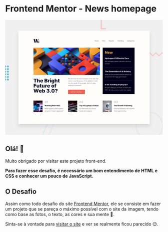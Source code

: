 # Frontend Mentor - News homepage

![Design preview for the News homepage coding challenge](./design/desktop-preview.jpg)

## Olá! 👋

Muito obrigado por visitar este projeto front-end.

**Para fazer esse desafio, é necessário um bom entendimento de HTML e CSS e conhecer um pouco de JavaScript.**

## O Desafio
Assim como todo desafio do site [Frontend Mentor](https://www.frontendmentor.io), ele se consiste em fazer um projeto que se pareça o máximo possível com o site da imagem, tendo como base as fotos, o texto, as cores e sua mente 🧠.

Sinta-se à vontade para [visitar o site](https://kauavillan.github.io/Projetos/frontendmentor/pagina-de-noticias/) e ver se realmente ficou parecido 😉.

